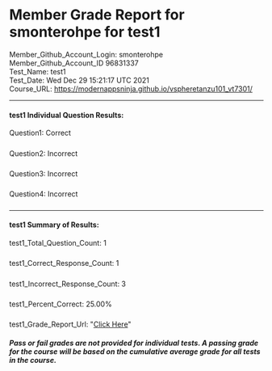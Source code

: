 # Member Grade Report for smonterohpe for test1  
   
Member_Github_Account_Login: smonterohpe  
Member_Github_Account_ID 96831337  
Test_Name: test1  
Test_Date: Wed Dec 29 15:21:17 UTC 2021  
Course_URL: https://modernappsninja.github.io/vspheretanzu101_vt7301/  
   
---  
#### test1 Individual Question Results:  
Question1: Correct  
#####  
Question2: Incorrect  
#####  
Question3: Incorrect  
#####  
Question4: Incorrect  
#####  
---  
#### test1 Summary of Results:  
test1_Total_Question_Count: 1  
#####  
test1_Correct_Response_Count: 1  
#####  
test1_Incorrect_Response_Count: 3  
#####  
test1_Percent_Correct: 25.00%  
#####  
test1_Grade_Report_Url: "[Click Here](https://github.com/modernappsninjas/smonterohpe/blob/main/static/userdata/courses/vspheretanzu101_vt7301/grade_report.pr1393.test1.md)"
##### Pass or fail grades are not provided for individual tests. A passing grade for the course will be based on the cumulative average grade for all tests in the course.  
